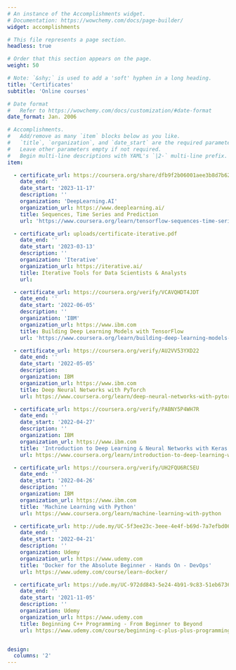 ```yaml
---
# An instance of the Accomplishments widget.
# Documentation: https://wowchemy.com/docs/page-builder/
widget: accomplishments

# This file represents a page section.
headless: true

# Order that this section appears on the page.
weight: 50

# Note: `&shy;` is used to add a 'soft' hyphen in a long heading.
title: 'Certificates'
subtitle: 'Online courses'

# Date format
#   Refer to https://wowchemy.com/docs/customization/#date-format
date_format: Jan. 2006

# Accomplishments.
#   Add/remove as many `item` blocks below as you like.
#   `title`, `organization`, and `date_start` are the required parameters.
#   Leave other parameters empty if not required.
#   Begin multi-line descriptions with YAML's `|2-` multi-line prefix.
item:

  - certificate_url: https://coursera.org/share/dfb9f2b06001aee3b8d7b62a1b04a420
    date_end: ''
    date_start: '2023-11-17'
    description: ''
    organization: 'DeepLearning.AI'
    organization_url: https://www.deeplearning.ai/
    title: Sequences, Time Series and Prediction
    url: 'https://www.coursera.org/learn/tensorflow-sequences-time-series-and-prediction'

  - certificate_url: uploads/certificate-iterative.pdf
    date_end: ''
    date_start: '2023-03-13'
    description: ''
    organization: 'Iterative'
    organization_url: https://iterative.ai/
    title: Iterative Tools for Data Scientists & Analysts
    url:

  - certificate_url: https://coursera.org/verify/VCAVQHDT4JDT
    date_end: ''
    date_start: '2022-06-05'
    description: ''
    organization: 'IBM'
    organization_url: https://www.ibm.com
    title: Building Deep Learning Models with TensorFlow
    url: 'https://www.coursera.org/learn/building-deep-learning-models-with-tensorflow'

  - certificate_url: https://coursera.org/verify/AU2VV53YXD22
    date_end: ''
    date_start: '2022-05-05'
    description:
    organization: IBM
    organization_url: https://www.ibm.com
    title: Deep Neural Networks with PyTorch
    url: https://www.coursera.org/learn/deep-neural-networks-with-pytorch

  - certificate_url: https://coursera.org/verify/PABNY5P4WH7R
    date_end: ''
    date_start: '2022-04-27'
    description: ''
    organization: IBM
    organization_url: https://www.ibm.com
    title: 'Introduction to Deep Learning & Neural Networks with Keras'
    url: https://www.coursera.org/learn/introduction-to-deep-learning-with-keras

  - certificate_url: https://coursera.org/verify/UH2FQU6RC5EU
    date_end: ''
    date_start: '2022-04-26'
    description: ''
    organization: IBM
    organization_url: https://www.ibm.com
    title: 'Machine Learning with Python'
    url: https://www.coursera.org/learn/machine-learning-with-python

  - certificate_url: http://ude.my/UC-5f3ee23c-3eee-4e4f-b69d-7a7efbd06ae2
    date_end: ''
    date_start: '2022-04-21'
    description: ''
    organization: Udemy
    organization_url: https://www.udemy.com
    title: 'Docker for the Absolute Beginner - Hands On - DevOps'
    url: https://www.udemy.com/course/learn-docker/

  - certificate_url: https://ude.my/UC-972dd843-5e24-4b91-9c83-51eb673606dd
    date_end: ''
    date_start: '2021-11-05'
    description: ''
    organization: Udemy
    organization_url: https://www.udemy.com
    title: Beginning C++ Programming - From Beginner to Beyond
    url: https://www.udemy.com/course/beginning-c-plus-plus-programming/


design:
  columns: '2'
---
```

